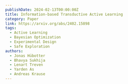 ```yaml
---
publishDate: 2024-02-13T00:00:00Z
title: Information-based Transductive Active Learning
category: Paper
link: https://arxiv.org/abs/2402.15898
tags:
  - Active Learning
  - Bayesian Optimization
  - Experimental Design
  - Safe Exploration
authors:
  - Jonas Hübotter
  - Bhavya Sukhija
  - Lenart Treven
  - Yarden As
  - Andreas Krause
---
```

